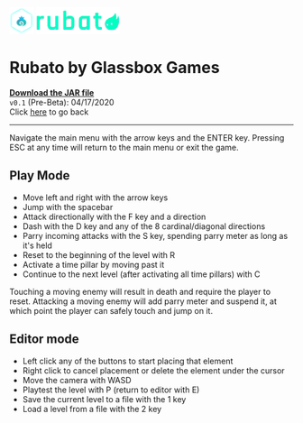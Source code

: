 <!-- v0.1 release file -->
[release]: pre-beta.jar "Rubato v0.1"


![Glassbox Games](../../assets/icon.png) 
![Rubato](../../assets/logo.png)
# Rubato by Glassbox Games

**[Download the JAR file][release]**  
`v0.1` (Pre-Beta): 04/17/2020  
Click [here](..) to go back  

___

Navigate the main menu with the arrow keys and the ENTER key.
Pressing ESC at any time will return to the main menu or exit the game.

## Play Mode
- Move left and right with the arrow keys
- Jump with the spacebar
- Attack directionally with the F key and a direction
- Dash with the D key and any of the 8 cardinal/diagonal directions
- Parry incoming attacks with the S key, spending parry meter as long as it's held
- Reset to the beginning of the level with R
- Activate a time pillar by moving past it
- Continue to the next level (after activating all time pillars) with C

Touching a moving enemy will result in death and require the player to reset.
Attacking a moving enemy will add parry meter and suspend it, at which point the player can safely touch and jump on it. 

## Editor mode
- Left click any of the buttons to start placing that element
- Right click to cancel placement or delete the element under the cursor
- Move the camera with WASD
- Playtest the level with P (return to editor with E)
- Save the current level to a file with the 1 key
- Load a level from a file with the 2 key